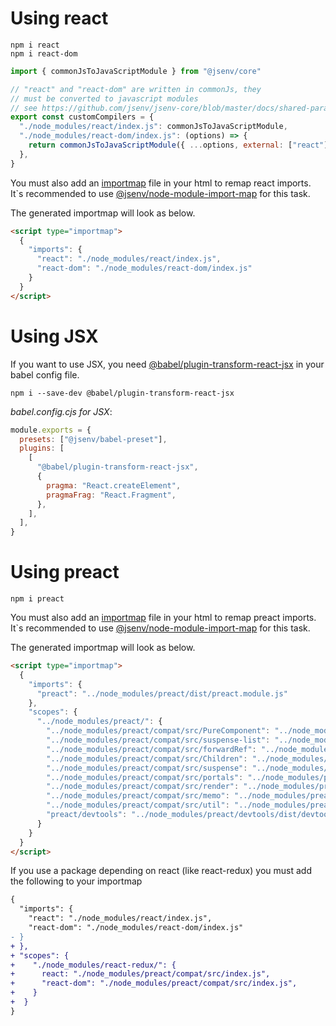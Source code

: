 # Using react

```console
npm i react
npm i react-dom
```

```js
import { commonJsToJavaScriptModule } from "@jsenv/core"

// "react" and "react-dom" are written in commonJs, they
// must be converted to javascript modules
// see https://github.com/jsenv/jsenv-core/blob/master/docs/shared-parameters.md#customCompilers
export const customCompilers = {
  "./node_modules/react/index.js": commonJsToJavaScriptModule,
  "./node_modules/react-dom/index.js": (options) => {
    return commonJsToJavaScriptModule({ ...options, external: ["react"] })
  },
}
```

You must also add an [importmap](https://github.com/WICG/import-maps#import-maps) file in your html to remap react imports. It`s recommended to use [@jsenv/node-module-import-map](https://github.com/jsenv/jsenv-node-module-import-map#node-module-import-map) for this task.

The generated importmap will look as below.

```html
<script type="importmap">
  {
    "imports": {
      "react": "./node_modules/react/index.js",
      "react-dom": "./node_modules/react-dom/index.js"
    }
  }
</script>
```

# Using JSX

If you want to use JSX, you need [@babel/plugin-transform-react-jsx](https://babeljs.io/docs/en/next/babel-plugin-transform-react-jsx.html) in your babel config file.

```console
npm i --save-dev @babel/plugin-transform-react-jsx
```

_babel.config.cjs for JSX_:

```js
module.exports = {
  presets: ["@jsenv/babel-preset"],
  plugins: [
    [
      "@babel/plugin-transform-react-jsx",
      {
        pragma: "React.createElement",
        pragmaFrag: "React.Fragment",
      },
    ],
  ],
}
```

# Using preact

```console
npm i preact
```

You must also add an [importmap](https://github.com/WICG/import-maps#import-maps) file in your html to remap preact imports. It`s recommended to use [@jsenv/node-module-import-map](https://github.com/jsenv/jsenv-node-module-import-map#node-module-import-map) for this task.

The generated importmap will look as below.

```html
<script type="importmap">
  {
    "imports": {
      "preact": "../node_modules/preact/dist/preact.module.js"
    },
    "scopes": {
      "../node_modules/preact/": {
        "../node_modules/preact/compat/src/PureComponent": "../node_modules/preact/compat/src/PureComponent.js",
        "../node_modules/preact/compat/src/suspense-list": "../node_modules/preact/compat/src/suspense-list.js",
        "../node_modules/preact/compat/src/forwardRef": "../node_modules/preact/compat/src/forwardRef.js",
        "../node_modules/preact/compat/src/Children": "../node_modules/preact/compat/src/Children.js",
        "../node_modules/preact/compat/src/suspense": "../node_modules/preact/compat/src/suspense.js",
        "../node_modules/preact/compat/src/portals": "../node_modules/preact/compat/src/portals.js",
        "../node_modules/preact/compat/src/render": "../node_modules/preact/compat/src/render.js",
        "../node_modules/preact/compat/src/memo": "../node_modules/preact/compat/src/memo.js",
        "../node_modules/preact/compat/src/util": "../node_modules/preact/compat/src/util.js",
        "preact/devtools": "../node_modules/preact/devtools/dist/devtools.module.js"
      }
    }
  }
</script>
```

If you use a package depending on react (like react-redux) you must add the following to your importmap

```diff
{
  "imports": {
    "react": "./node_modules/react/index.js",
    "react-dom": "./node_modules/react-dom/index.js"
- }
+ },
+ "scopes": {
+    "./node_modules/react-redux/": {
+      react: "./node_modules/preact/compat/src/index.js",
+      "react-dom": "./node_modules/preact/compat/src/index.js",
+    }
+  }
}
```
